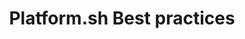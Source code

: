 ---
title: "Platform.sh Best practices"
weight: -120
description: |
  Guides for common Platform.sh best practices.
---